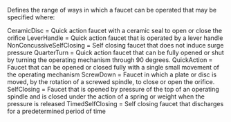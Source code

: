 Defines the range of ways in which a faucet can be operated that may be specified where:

CeramicDisc =	 Quick action faucet with a ceramic seal to open or close the orifice
LeverHandle =	 Quick action faucet that is operated by a lever handle
NonConcussiveSelfClosing =	 Self closing faucet that does not induce surge pressure
QuarterTurn =	 Quick action faucet that can be fully opened or shut by turning the operating mechanism through 90 degrees.
QuickAction =	 Faucet that can be opened or closed fully with a single small movement of the operating mechanism
ScrewDown =	 Faucet in which a plate or disc is moved, by the rotation of a screwed spindle, to close or open the orifice.
SelfClosing =	 Faucet that is opened by pressure of the top of an operating spindle and is closed under the action of a spring or weight when the pressure is released
TimedSelfClosing = 	Self closing faucet that discharges for a predetermined period of time